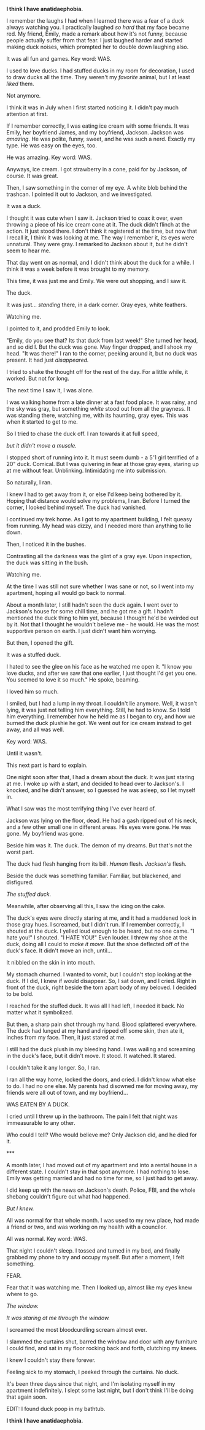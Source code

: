 **I think I have anatidaephobia.**

I remember the laughs I had when I learned there was a fear of a duck always watching you.  I practically laughed *so hard* that my face became red. My friend, Emily, made a remark about how it's not funny, because people actually suffer from that fear. I just laughed harder and started making duck noises, which prompted her to double down laughing also.

It was all fun and games. Key word: WAS.

I used to love ducks. I had stuffed ducks in my room for decoration, I used to draw ducks all the time. They weren't my *favorite* animal, but I at least *liked* them.

Not anymore.

I think it was in July when I first started noticing it. I didn't pay much attention at first.

If I remember correctly, I was eating ice cream with some friends. It was Emily, her boyfriend James, and my boyfriend, Jackson. Jackson was *amazing*. He was polite, funny, sweet, and he was such a nerd. Exactly my type. He was easy on the eyes, too.

He was amazing. Key word: WAS.

Anyways, ice cream. I got strawberry in a cone, paid for by Jackson, of course. It was great.

Then, I saw something in the corner of my eye. A white blob behind the trashcan. I pointed it out to Jackson, and we investigated. 

It was a duck. 

I thought it was cute when I saw it. Jackson tried to coax it over, even throwing a piece of his ice cream cone at it. The duck didn't flinch at the action. It just stood there. I don't think it registered at the time, but now that I recall it, I think it was looking at me. The way I remember it, its eyes were unnatural. They were gray. I remarked to Jackson about it, but he didn't seem to hear me.

That day went on as normal, and I didn't think about the duck for a while. I think it was a week before it was brought to my memory. 

This time, it was just me and Emily. We were out shopping, and I saw it.

The duck.

It was just... *standing* there, in a dark corner. Gray eyes, white feathers.

Watching me.

I pointed to it, and prodded Emily to look. 

"Emily, do you see that? Its that duck from last week!" She turned her head, and so did I. But the duck was gone. May finger dropped, and I shook my head. "It was there!" I ran to the corner, peeking around it, but no duck was present. It had just *disappeared.*

I tried to shake the thought off for the rest of the day. For a little while, it worked. But not for long.

The next time I saw it, I was alone.

I was walking home from a late dinner at a fast food place. It was rainy, and the sky was gray, but something *white* stood out from all the grayness. It was standing there, watching me, with its haunting, gray eyes. This was when it started to get to me.

So I tried to chase the duck off. I ran towards it at full speed,

*but it didn't move a muscle.*

I stopped short of running into it. It must seem dumb - a 5'1 girl terrified of a 20" duck. Comical. But I was quivering in fear at those gray eyes, staring up at me without fear. Unblinking. Intimidating me into submission.

So naturally, I ran.

I knew I had to get away from it, or else I'd keep being bothered by it. Hoping that distance would solve my problems, I ran. Before I turned the corner, I looked behind myself. The duck had vanished.

I continued my trek home. As I got to my apartment building, I felt queasy from running. My head was dizzy, and I needed more than anything to lie down.

Then, I noticed it in the bushes.

Contrasting all the darkness was the glint of a gray eye. Upon inspection, the duck was sitting in the bush.

Watching me.

At the time I was still not sure whether I was sane or not, so I went into my apartment, hoping all would go back to normal.

About a month later, I still hadn't seen the duck again. I went over to Jackson's house for some chill time, and he got me a gift. I hadn't mentioned the duck thing to him yet, because I thought he'd be weirded out by it. Not that I thought he wouldn't believe me - he would. He was the most supportive person on earth. I just didn't want him worrying. 

But then, I opened the gift.

It was a stuffed duck.

I hated to see the glee on his face as he watched me open it. "I know you love ducks, and after we saw that one earlier, I just thought I'd get you one. You seemed to love it so much." He spoke, beaming.

I loved him so much.

I smiled, but I had a lump in my throat. I couldn't lie anymore. Well, it wasn't lying, it was just not telling him everything. Still, he had to know. So I told him everything. I remember how he held me as I began to cry, and how we burned the duck plushie he got. We went out for ice cream instead to get away, and all was well.

Key word: WAS.

Until it wasn't.

This next part is hard to explain.

One night soon after that, I had a dream about the duck. It was just staring at me. I woke up with a start, and decided to head over to Jackson's. I knocked, and he didn't answer, so I guessed he was asleep, so I let myself in.

What I saw was the most terrifying thing I've ever heard of.

Jackson was lying on the floor, dead. He had a gash ripped out of his neck, and a few other small one in different areas. His eyes were gone. He was gone. My boyfriend was gone.

Beside him was it. The duck. The demon of my dreams. But that's not the worst part.

The duck had flesh hanging from its bill. *Human* flesh. *Jackson's* flesh.

Beside the duck was something familiar. Familiar, but blackened, and disfigured.

*The stuffed duck.*

Meanwhile, after observing all this, I saw the icing on the cake.

The duck's eyes were directly staring at me, and it had a maddened look in those gray hues. I screamed, but I didn't run. If I remember correctly, I shouted at the duck. I yelled loud enough to be heard, but no one came. "I hate you!" I shouted. "I HATE YOU!" Even louder. I threw my shoe at the duck, doing all I could to *make it move.* But the shoe deflected off of the duck's face. It didn't move an inch, until...

It nibbled on the skin in into mouth. 

My stomach churned. I wanted to vomit, but I couldn't stop looking at the duck. If I did, I knew if would disappear. So, I sat down, and I cried. Right in front of the duck, right beside the torn apart body of my beloved. I decided to be bold.

I reached for the stuffed duck. It was all I had left, I needed it back. No matter what it symbolized.

But then, a sharp pain shot through my hand. Blood splattered everywhere. The duck had lunged at my hand and ripped off some skin, then ate it, inches from my face. Then, it just stared at me.

I still had the duck plush in my bleeding hand. I was wailing and screaming in the duck's face, but it didn't move. It stood. It watched. It stared.

I couldn't take it any longer. So, I ran.

I ran all the way home, locked the doors, and cried. I didn't know what else to do. I had no one else. My parents had disowned me for moving away, my friends were all out of town, and my boyfriend...

WAS EATEN BY A DUCK.

I cried until I threw up in the bathroom. The pain I felt that night was immeasurable to any other.

Who could I tell? Who would believe me? Only Jackson did, and he died for it.

\*\*\*

A month later, I had moved out of my apartment and into a rental house in a different state. I couldn't stay in that spot anymore. I had nothing to lose. Emily was getting married and had no time for me, so I just had to get away.

I did keep up with the news on Jackson's death. Police, FBI, and the whole shebang couldn't figure out what had happened.

*But I knew.*

All was normal for that whole month. I was used to my new place, had made a friend or two, and was working on my health with a councilor.

All was normal. Key word: WAS.

That night I couldn't sleep. I tossed and turned in my bed, and finally grabbed my phone to try and occupy myself. But after a moment, I felt something.

FEAR.

Fear that it was watching me. Then I looked up, almost like my eyes knew where to go.

*The window.*

*It was staring at me through the window.*

I screamed the most bloodcurdling scream almost ever.

I slammed the curtains shut, barred the window and door with any furniture I could find, and sat in my floor rocking back and forth, clutching my knees.

I knew I couldn't stay there forever.

Feeling sick to my stomach, I peeked through the curtains. No duck.

It's been three days since that night, and I'm isolating myself in my apartment indefinitely. I slept some last night, but I don't think I'll be doing that again soon.

EDIT: I  found duck poop in my bathtub.

**I think I have anatidaephobia.**
